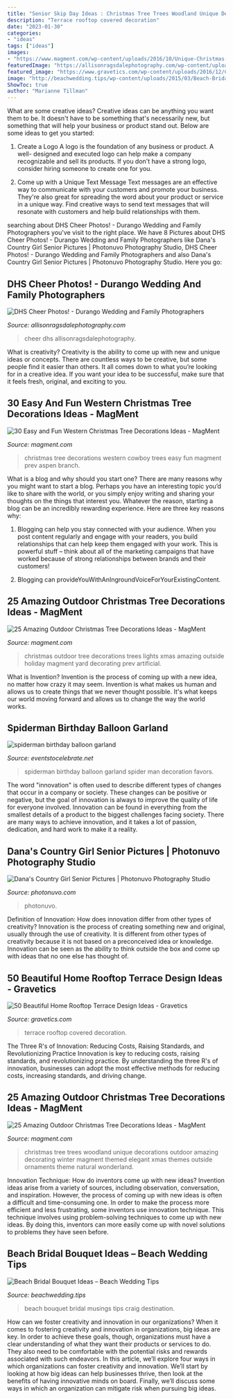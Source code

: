 ```yaml
---
title: "Senior Skip Day Ideas : Christmas Tree Trees Woodland Unique Decorations Outdoor Amazing Decorating Winter Magment Themed Elegant Xmas Themes Outside Ornaments Theme Natural Wonderland"
description: "Terrace rooftop covered decoration"
date: "2023-01-30"
categories:
- "ideas"
tags: ["ideas"]
images:
- "https://www.magment.com/wp-content/uploads/2016/10/Unique-Christmas-Tree-Ideas.jpeg"
featuredImage: "https://allisonragsdalephotography.com/wp-content/uploads/2015/03/DSC3678.jpg"
featured_image: "https://www.gravetics.com/wp-content/uploads/2016/12/Covered-terrace-with-plenty-of-stools-and-beautiful-decoration.jpg"
image: "http://beachwedding.tips/wp-content/uploads/2015/03/Beach-Bridal-Bouquet-Ideas-8.jpg"
ShowToc: true
author: "Marianne Tillman"
---
```



What are some creative ideas?
Creative ideas can be anything you want them to be. It doesn't have to be something that's necessarily new, but something that will help your business or product stand out. Below are some ideas to get you started:
1. Create a Logo
A logo is the foundation of any business or product. A well- designed and executed logo can help make a company recognizable and sell its products. If you don't have a strong logo, consider hiring someone to create one for you.

2. Come up with a Unique Text Message
Text messages are an effective way to communicate with your customers and promote your business. They're also great for spreading the word about your product or service in a unique way. Find creative ways to send text messages that will resonate with customers and help build relationships with them.


	

		
searching about DHS Cheer Photos! - Durango Wedding and Family Photographers you've visit to the right place. We have 8 Pictures about DHS Cheer Photos! - Durango Wedding and Family Photographers like Dana&#039;s Country Girl Senior Pictures | Photonuvo Photography Studio, DHS Cheer Photos! - Durango Wedding and Family Photographers and also Dana&#039;s Country Girl Senior Pictures | Photonuvo Photography Studio. Here you go:
		
    
## DHS Cheer Photos! - Durango Wedding And Family Photographers

<img loading=lazy src="https://allisonragsdalephotography.com/wp-content/uploads/2015/03/DSC3678.jpg" onerror="this.onerror=null;this.src='https://tse1.mm.bing.net/th?id=OIP.XHkE9-FHK2bRcH67FL4qtQHaFS&amp;pid=15.1';" alt="DHS Cheer Photos! - Durango Wedding and Family Photographers">

_Source: allisonragsdalephotography.com_

>cheer dhs allisonragsdalephotography. 

	

What is creativity?
Creativity is the ability to come up with new and unique ideas or concepts. There are countless ways to be creative, but some people find it easier than others. It all comes down to what you’re looking for in a creative idea. If you want your idea to be successful, make sure that it feels fresh, original, and exciting to you.

    
## 30 Easy And Fun Western Christmas Tree Decorations Ideas - MagMent

<img loading=lazy src="https://www.magment.com/wp-content/uploads/2016/10/Western-Christmas-Tree-Decorations.jpg" onerror="this.onerror=null;this.src='https://tse2.mm.bing.net/th?id=OIP.WhOy1QSXPSP_g27nSmKBtwHaJ4&amp;pid=15.1';" alt="30 Easy and Fun Western Christmas Tree Decorations Ideas - MagMent">

_Source: magment.com_

>christmas tree decorations western cowboy trees easy fun magment prev aspen branch. 

	

What is a blog and why should you start one?
There are many reasons why you might want to start a blog. Perhaps you have an interesting topic you’d like to share with the world, or you simply enjoy writing and sharing your thoughts on the things that interest you. Whatever the reason, starting a blog can be an incredibly rewarding experience. Here are three key reasons why: 
1) Blogging can help you stay connected with your audience. When you post content regularly and engage with your readers, you build relationships that can help keep them engaged with your work. This is powerful stuff – think about all of the marketing campaigns that have worked because of strong relationships between brands and their customers! 

2) Blogging can provideYouWithAnIngroundVoiceForYourExistingContent.

    
## 25 Amazing Outdoor Christmas Tree Decorations Ideas - MagMent

<img loading=lazy src="http://magment.com/wp-content/uploads/2016/10/Outdoor-Artificial-Christmas-Trees.jpg" onerror="this.onerror=null;this.src='https://tse2.mm.bing.net/th?id=OIP.LPSwgw0ISsC2-1bGbV8ipwHaL0&amp;pid=15.1';" alt="25 Amazing Outdoor Christmas Tree Decorations Ideas - MagMent">

_Source: magment.com_

>christmas outdoor tree decorations trees lights xmas amazing outside holiday magment yard decorating prev artificial. 

	

What is Invention?
Invention is the process of coming up with a new idea, no matter how crazy it may seem. Invention is what makes us human and allows us to create things that we never thought possible. It's what keeps our world moving forward and allows us to change the way the world works.

    
## Spiderman Birthday Balloon Garland

<img loading=lazy src="https://eventstocelebrate.net/wp-content/uploads/2019/10/spiderman-birthday-balloon-garland.jpeg" onerror="this.onerror=null;this.src='https://tse4.mm.bing.net/th?id=OIP.ZWYtiawbOqA5UV7xTpOM4gHaJ4&amp;pid=15.1';" alt="spiderman birthday balloon garland">

_Source: eventstocelebrate.net_

>spiderman birthday balloon garland spider man decoration favors. 

	

The word "innovation" is often used to describe different types of changes that occur in a company or society. These changes can be positive or negative, but the goal of innovation is always to improve the quality of life for everyone involved. Innovation can be found in everything from the smallest details of a product to the biggest challenges facing society. There are many ways to achieve innovation, and it takes a lot of passion, dedication, and hard work to make it a reality.

    
## Dana&#039;s Country Girl Senior Pictures | Photonuvo Photography Studio

<img loading=lazy src="https://www.photonuvo.com/wp-content/uploads/2017/11/006_photonuvo-senior-pictures-girl-sitiing-on-dirt-road-with-photograph.jpg" onerror="this.onerror=null;this.src='https://tse4.mm.bing.net/th?id=OIP.GWHGGa73LuL48tAcU-CSMgHaLI&amp;pid=15.1';" alt="Dana&#039;s Country Girl Senior Pictures | Photonuvo Photography Studio">

_Source: photonuvo.com_

>photonuvo. 

	

Definition of Innovation: How does innovation differ from other types of creativity?
Innovation is the process of creating something new and original, usually through the use of creativity. It is different from other types of creativity because it is not based on a preconceived idea or knowledge. Innovation can be seen as the ability to think outside the box and come up with ideas that no one else has thought of.

    
## 50 Beautiful Home Rooftop Terrace Design Ideas - Gravetics

<img loading=lazy src="https://www.gravetics.com/wp-content/uploads/2016/12/Covered-terrace-with-plenty-of-stools-and-beautiful-decoration.jpg" onerror="this.onerror=null;this.src='https://tse2.mm.bing.net/th?id=OIP.U7S68LUWNy_QMJB_V9p9EAHaHa&amp;pid=15.1';" alt="50 Beautiful Home Rooftop Terrace Design Ideas - Gravetics">

_Source: gravetics.com_

>terrace rooftop covered decoration. 

	

The Three R's of Innovation: Reducing Costs, Raising Standards, and Revolutionizing Practice
Innovation is key to reducing costs, raising standards, and revolutionizing practice. By understanding the three R's of innovation, businesses can adopt the most effective methods for reducing costs, increasing standards, and driving change.

    
## 25 Amazing Outdoor Christmas Tree Decorations Ideas - MagMent

<img loading=lazy src="https://www.magment.com/wp-content/uploads/2016/10/Unique-Christmas-Tree-Ideas.jpeg" onerror="this.onerror=null;this.src='https://tse1.mm.bing.net/th?id=OIP.d1LZhMdKj-EQlj8PXt261wHaN6&amp;pid=15.1';" alt="25 Amazing Outdoor Christmas Tree Decorations Ideas - MagMent">

_Source: magment.com_

>christmas tree trees woodland unique decorations outdoor amazing decorating winter magment themed elegant xmas themes outside ornaments theme natural wonderland. 

	

Innovation Technique: How do inventors come up with new ideas?
Invention ideas arise from a variety of sources, including observation, conversation, and inspiration. However, the process of coming up with new ideas is often a difficult and time-consuming one. In order to make the process more efficient and less frustrating, some inventors use innovation technique. This technique involves using problem-solving techniques to come up with new ideas. By doing this, inventors can more easily come up with novel solutions to problems they have seen before.

    
## Beach Bridal Bouquet Ideas – Beach Wedding Tips

<img loading=lazy src="http://beachwedding.tips/wp-content/uploads/2015/03/Beach-Bridal-Bouquet-Ideas-8.jpg" onerror="this.onerror=null;this.src='https://tse1.mm.bing.net/th?id=OIP.NugeSEzAHKP11dXen5_7HQHaLH&amp;pid=15.1';" alt="Beach Bridal Bouquet Ideas – Beach Wedding Tips">

_Source: beachwedding.tips_

>beach bouquet bridal musings tips craig destination. 

	

How can we foster creativity and innovation in our organizations?
When it comes to fostering creativity and innovation in organizations, big ideas are key. In order to achieve these goals, though, organizations must have a clear understanding of what they want their products or services to do. They also need to be comfortable with the potential risks and rewards associated with such endeavors.
In this article, we’ll explore four ways in which organizations can foster creativity and innovation. We’ll start by looking at how big ideas can help businesses thrive, then look at the benefits of having innovative minds on board. Finally, we’ll discuss some ways in which an organization can mitigate risk when pursuing big ideas.

